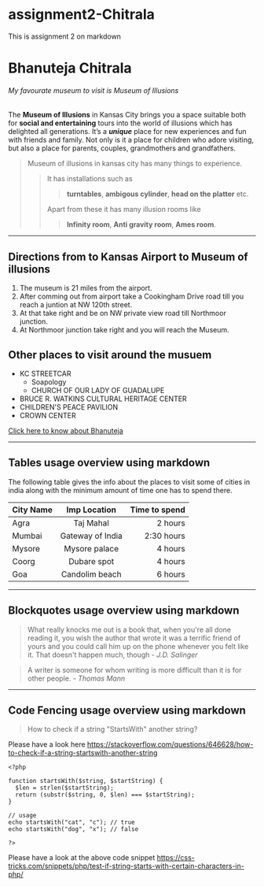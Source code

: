 # assignment2-Chitrala
This is assignment 2 on markdown

# Bhanuteja Chitrala
###### My favourate museum to visit is Museum of Illusions

The **Museum of Illusions** in Kansas City brings you a space suitable both for **social and entertaining** tours into the world of illusions which has delighted all generations. It’s a ***unique*** place for new experiences and fun with friends and family. Not only is it a place for children who adore visiting, but also a place for parents, couples, grandmothers and grandfathers.

>Museum of illusions in kansas city has many things to experience. 
>>It has installations such as
>>>**turntables**, **ambigous cylinder**, **head on the platter** etc.<br>
>>
>>Apart from these it has many illusion rooms like
>>>**Infinity room**, **Anti gravity room**, **Ames room**.<br>

---
## Directions from to Kansas Airport to Museum of illusions
1. The museum is 21 miles from the airport.
2. After comming out from airport take a Cookingham Drive road till you reach a juntion at NW 120th street.
3. At that take right and be on NW private view road till Northmoor junction.
4. At Northmoor junction take right and you will reach the Museum.


## Other places to visit around the musuem
- KC STREETCAR
    - Soapology
    - CHURCH OF OUR LADY OF GUADALUPE
- BRUCE R. WATKINS CULTURAL HERITAGE CENTER
- CHILDREN'S PEACE PAVILION
- CROWN CENTER

[Click here to know about Bhanuteja](AboutMe.md)


---
## Tables usage overview using markdown
The following table gives the info about the places to visit some of cities in india along with the minimum amount of time one has to spend there.

| City Name   | Imp Location      | Time to spend   |
| :---        |    :----:         |          ---:   |
| Agra        | Taj Mahal         | 2 hours         |
| Mumbai      | Gateway of India  | 2:30 hours      |
| Mysore      | Mysore palace     | 4 hours         |
| Coorg       | Dubare spot       | 4 hours         |
| Goa         | Candolim beach    | 6 hours         |

---
## Blockquotes usage overview using markdown
>What really knocks me out is a book that, when you're all done reading it, you wish the author that wrote it was a terrific friend of yours and you could call him up on the phone whenever you felt like it. That doesn't happen much, though - *J.D. Salinger*

>A writer is someone for whom writing is more difficult than it is for other people. - *Thomas Mann*

---
## Code Fencing usage overview using markdown
>How to check if a string "StartsWith" another string?

Please have a look here <https://stackoverflow.com/questions/646628/how-to-check-if-a-string-startswith-another-string>

```
<?php 
  
function startsWith($string, $startString) { 
  $len = strlen($startString); 
  return (substr($string, 0, $len) === $startString); 
} 

// usage
echo startsWith("cat", "c"); // true
echo startsWith("dog", "x"); // false

?> 
```
Please have a look at the above code snippet <https://css-tricks.com/snippets/php/test-if-string-starts-with-certain-characters-in-php/>
